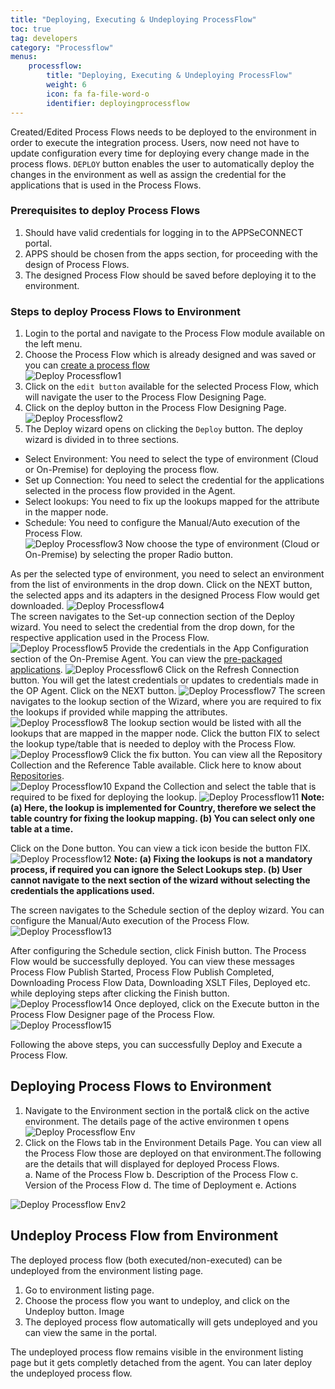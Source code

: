 ```yaml
---
title: "Deploying, Executing & Undeploying ProcessFlow"
toc: true
tag: developers
category: "Processflow"
menus: 
    processflow:
        title: "Deploying, Executing & Undeploying ProcessFlow"
        weight: 6
        icon: fa fa-file-word-o
        identifier: deployingprocessflow
---
```



Created/Edited Process Flows needs to be deployed to the environment in order to execute the integration process. 
Users, now need not have to update configuration every time for deploying every change made in the process flows. 
`DEPLOY` button enables the user to automatically deploy the changes in the environment as well as assign the 
credential for the applications that is used in the Process Flows.

### Prerequisites to deploy Process Flows

1.	Should have valid credentials for logging in to the APPSeCONNECT portal.
2.	APPS should be chosen from the apps section, for proceeding with the design of Process Flows.
3.	The designed Process Flow should be saved before deploying it to the environment.

### Steps to deploy Process Flows to Environment
1.	Login to the portal and navigate to the Process Flow module available on the left menu.  
2.  Choose the Process Flow which is already designed and was saved or you can [create a process flow](/processflow/creating-and-designing-processflow/)   
![Deploy Processflow1](../../staticfiles/processflow/media/deploy-processflow1.png)   
3.  Click on the `edit button` available for the selected Process Flow, which will navigate the user to the 
    Process Flow Designing Page.  
4.	Click on the deploy button in the Process Flow Designing Page.
 ![Deploy Processflow2](../../staticfiles/processflow/media/deploy-processflow2.png)  
5. The Deploy wizard opens on clicking the `Deploy` button. The deploy wizard is divided in to three sections.

* Select Environment: You need to select the type of environment (Cloud or On-Premise) for deploying the process flow.
* Set up Connection: You need to select the credential for the applications selected in the process flow provided in the Agent.
* Select lookups: You need to fix up the lookups mapped for the attribute in the mapper node.
* Schedule: You need to configure the Manual/Auto execution of the Process Flow.  
![Deploy Processflow3](../../staticfiles/processflow/media/deploy-processflow3.png) 
Now choose the type of environment (Cloud or On-Premise) by selecting the proper Radio button.  

As per the selected type of environment, you need to select an environment from the list of environments in the drop down. 
Click on the NEXT button, the selected apps and its adapters in the designed Process Flow would get downloaded.
![Deploy Processflow4](../../staticfiles/processflow/media/deploy-processflow4.png)   
The screen navigates to the Set-up connection section of the Deploy wizard. You need to select the credential from the drop down, for the respective application used in the Process Flow.   
 ![Deploy Processflow5](../../staticfiles/processflow/media/deploy-processflow5.png)
Provide the credentials in the App Configuration section of the On-Premise Agent. You can view the [pre-packaged applications](/connectors/Overview-of-Connectors/).
![Deploy Processflow6](../../staticfiles/processflow/media/deploy-processflow6.png)
Click on the Refresh Connection button. You will get the latest credentials or updates to credentials made in the OP Agent. Click on the NEXT button.
![Deploy Processflow7](../../staticfiles/processflow/media/deploy-processflow7.png)
The screen navigates to the lookup section of the Wizard, where you are required to fix the lookups if provided while mapping the attributes.
![Deploy Processflow8](../../staticfiles/processflow/media/deploy-processflow8.png)
The lookup section would be listed with all the lookups that are mapped in the mapper node. Click the button FIX to select the lookup type/table that is needed to deploy with the Process Flow.
![Deploy Processflow9](../../staticfiles/processflow/media/deploy-processflow9.png)
Click the fix button. You can view all the Repository Collection and the Reference Table available. Click here to know about [Repositories]().    
![Deploy Processflow10](../../staticfiles/processflow/media/deploy-processflow10.png)
Expand the Collection and select the table that is required to be fixed for deploying the lookup.
![Deploy Processflow11](../../staticfiles/processflow/media/deploy-processflow11.png)
**Note: (a) Here, the lookup is implemented for Country, therefore we select the table country for fixing the lookup mapping.
        (b) You can select only one table at a time.**

 Click on the Done button. You can view a tick icon beside the button FIX. 
![Deploy Processflow12](../../staticfiles/processflow/media/deploy-processflow12.png)
**Note: (a) Fixing the lookups is not a mandatory process, if required you can ignore the Select Lookups step.
        (b) User cannot navigate to the next section of the wizard without selecting the credentials the applications used.**  

The screen navigates to the Schedule section of the deploy wizard. You can configure the Manual/Auto 
execution of the Process Flow. 
![Deploy Processflow13](../../staticfiles/processflow/media/deploy-processflow13.png)

After configuring the Schedule section, click Finish button. The Process Flow would be successfully 
deployed. You can view these messages Process Flow Publish Started, Process Flow Publish Completed, 
Downloading Process Flow Data, Downloading XSLT Files, Deployed etc. while deploying steps after 
clicking the Finish button.  
![Deploy Processflow14](../../staticfiles/processflow/media/deploy-processflow14.png)
Once deployed, click on the Execute button in the Process Flow Designer page of the Process Flow.  
![Deploy Processflow15](../../staticfiles/processflow/media/deploy-processflow15.png)

Following the above steps, you can successfully Deploy and Execute a Process Flow.

## Deploying Process Flows to Environment

1.	Navigate to the Environment section in the portal& click on the active environment. The details page of the active environmen  t opens
![Deploy Processflow Env](../../staticfiles/processflow/media/deploy-processflow-env.png)  
2.	Click on the Flows tab in the Environment Details Page. You can view all the Process Flow those are deployed on that environment.The following are the details that will displayed for deployed Process Flows.  
a.	Name of the Process Flow
b.	Description of the Process Flow
c.	Version of the Process Flow
d.	The time of Deployment
e.	Actions  

![Deploy Processflow Env2](../../staticfiles/processflow/media/deploy-processflow-env2.png) 

## Undeploy Process Flow from Environment

The deployed process flow (both executed/non-executed) can be undeployed from the environment
listing page. 

1. Go to environment listing page.
2. Choose the process flow you want to undeploy, and click on the Undeploy button.
Image  
3. The deployed process flow automatically will gets undeployed and you can view the same in the 
portal.

The undeployed process flow remains visible in the environment listing page but it gets completly
detached from the agent. You can later deploy the undeployed process flow.




